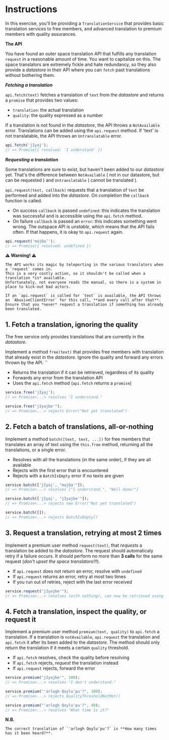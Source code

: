 # Instructions

In this exercise, you'll be providing a `TranslationService` that provides basic translation services to free members, and advanced translation to premium members with quality assurances.

**The API**

You have found an outer space translation API that fulfills any translation `request` in a reasonable amount of time.
You want to capitalize on this.
The space translators are extremely fickle and hate redundancy, so they also provide a _datastore_ in their API where you can `fetch` past translations without bothering them.

***Fetching a translation***

`api.fetch(text)` fetches a translation of `text` from the _datastore_ and returns a `promise` that provides two values:

- `translation`: the actual translation
- `quality`: the quality expressed as a number

If a translation is not found in the _datastore_, the API throws a `NotAvailable` error.
Translations can be added using the `api.request` method. 
If 'text' is not translatable, the API throws an `Untranslatable` error. 

```javascript
api.fetch('jIyaj');
// => Promise({ resolved: 'I understand' })
```

***Requesting a translation***

Some translations are sure to exist, but haven't been added to our _datastore_ yet. That's the difference between `NotAvailable` ( not in our datastore, but can be requested ) and `Untranslatable` ( cannot be translated ).

`api.request(text, callback)` requests that a translation of `text` be performed and added into the _datastore_.
On completion the `callback` function is called.

- On success `callback` is passed `undefined`: this indicates the translation was successful and is accessible using the `api.fetch` method.
- On failure `callback` is passed an `error`: this indicates something went wrong.
  The outspace API is _unstable_, which means that the API fails often.
  If that happens, it is okay to `api.request` again.


```javascript
api.request('majQa’');
// => Promise({ resolved: undefined })
```

**⚠ Warning! ⚠**

```exercism/caution
The API works its magic by teleporting in the various translators when a `request` comes in.
This is a very costly action, so it shouldn't be called when a translation *is* available.
Unfortunately, not everyone reads the manual, so there is a system in place to kick-out bad actors.

If an `api.request` is called for `text` is available, the API throws an `AbusiveClientError` for this call, **and every call after that**.
Ensure that you *never* request a translation if something has already been translated.
```

## 1. Fetch a translation, ignoring the quality

The free service only provides translations that are currently in the _datastore_. 

Implement a method `free(text)` that provides free members with translation that already exist in the _datastore_.
Ignore the quality and forward any errors thrown by the API.
``

- Returns the translation if it can be retrieved, regardless of its quality
- Forwards any error from the translation API
- Uses the `api.fetch` method (`api.fetch` returns a `promise`)

```javascript
service.free('jIyaj');
// => Promise<...> resolves "I understand."

service.free("jIyajbe'");
// => Promise<...> rejects Error("Not yet translated")
```

## 2. Fetch a batch of translations, all-or-nothing

Implement a method `batch([text, text, ...])` for free members that translates an array of text using the `this.free` method, returning all the translations, or a single error.

- Resolves with all the translations (in the same order), if they are all available
- Rejects with the first error that is encountered
- Rejects with a `BatchIsEmpty` error if no texts are given

```javascript
service.batch(['jIyaj', "majQa'"]);
// => Promise<...> resolves ["I understand.", "Well done!"]

service.batch(['jIyaj', "jIyajbe'"]);
// => Promise<...> rejects new Error("Not yet translated")

service.batch([]);
// => Promise<...> rejects BatchIsEmpty()
```

## 3. Request a translation, retrying at most 2 times

Implement a premium user method `request(text)`, that _requests_ a translation be added to the _datastore_. The request should automaticaly retry if a failure occurs.  It should perform no more than **3 calls** for the same request (_don't upset the space translators!!!_).

- If `api.request` does not return an error, resolve with `undefined`
- If `api.request` returns an error, retry at most two times
- If you run out of retries, reject with the last error received

```javascript
service.request("jIyajbe'");
// => Promise<...> resolves (with nothing), can now be retrieved using the fetch API
```

## 4. Fetch a translation, inspect the quality, or request it

Implement a premium user method `premium(text, quality)` to `api.fetch` a translation. If a translation is `notAvailable`, `api.request` the translation and `api.fetch` it after its been added to the _datastore_. The method should only return the translation if it meets a certain `quality` threshold.

- If `api.fetch` resolves, check the quality before resolving
- If `api.fetch` rejects, _request_ the translation instead
- If `api.request` rejects, forward the error

```javascript
service.premium("jIyajbe'", 100);
// => Promise<...> resolves "I don't understand."

service.premium("'arlogh Qoylu'pu'?", 100);
// => Promise<...> rejects QualityThresholdNotMet()

service.premium("'arlogh Qoylu'pu'?", 40);
// => Promise<...> resolves "What time is it?"
```

**N.B.**

```exercism/note
The correct translation of `'arlogh Qoylu'pu'?` is **How many times has it been heard?**.
```

